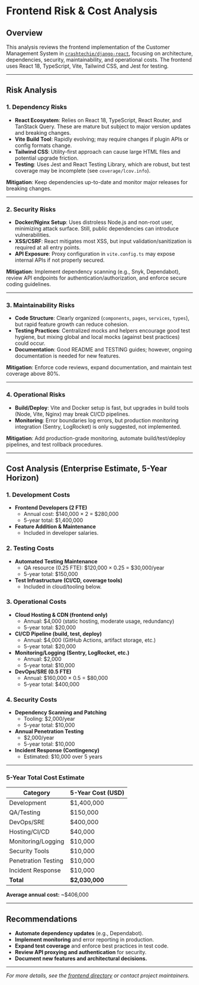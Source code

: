 # Frontend Risk & Cost Analysis

## Overview

This analysis reviews the frontend implementation of the Customer Management System in [`crashtechie/django-react`](https://github.com/crashtechie/django-react), focusing on architecture, dependencies, security, maintainability, and operational costs. The frontend uses React 18, TypeScript, Vite, Tailwind CSS, and Jest for testing.

---

## Risk Analysis

### 1. **Dependency Risks**
- **React Ecosystem**: Relies on React 18, TypeScript, React Router, and TanStack Query. These are mature but subject to major version updates and breaking changes.
- **Vite Build Tool**: Rapidly evolving; may require changes if plugin APIs or config formats change.
- **Tailwind CSS**: Utility-first approach can cause large HTML files and potential upgrade friction.
- **Testing**: Uses Jest and React Testing Library, which are robust, but test coverage may be incomplete (see `coverage/lcov.info`).

**Mitigation**: Keep dependencies up-to-date and monitor major releases for breaking changes.

---

### 2. **Security Risks**
- **Docker/Nginx Setup**: Uses distroless Node.js and non-root user, minimizing attack surface. Still, public dependencies can introduce vulnerabilities.
- **XSS/CSRF**: React mitigates most XSS, but input validation/sanitization is required at all entry points.
- **API Exposure**: Proxy configuration in `vite.config.ts` may expose internal APIs if not properly secured.

**Mitigation**: Implement dependency scanning (e.g., Snyk, Dependabot), review API endpoints for authentication/authorization, and enforce secure coding guidelines.

---

### 3. **Maintainability Risks**
- **Code Structure**: Clearly organized (`components`, `pages`, `services`, `types`), but rapid feature growth can reduce cohesion.
- **Testing Practices**: Centralized mocks and helpers encourage good test hygiene, but mixing global and local mocks (against best practices) could occur.
- **Documentation**: Good README and TESTING guides; however, ongoing documentation is needed for new features.

**Mitigation**: Enforce code reviews, expand documentation, and maintain test coverage above 80%.

---

### 4. **Operational Risks**
- **Build/Deploy**: Vite and Docker setup is fast, but upgrades in build tools (Node, Vite, Nginx) may break CI/CD pipelines.
- **Monitoring**: Error boundaries log errors, but production monitoring integration (Sentry, LogRocket) is only suggested, not implemented.

**Mitigation**: Add production-grade monitoring, automate build/test/deploy pipelines, and test rollback procedures.

---

## Cost Analysis (Enterprise Estimate, 5-Year Horizon)

### 1. **Development Costs**
- **Frontend Developers (2 FTE)**
  - Annual cost: $140,000 × 2 = $280,000
  - 5-year total: $1,400,000
- **Feature Addition & Maintenance**
  - Included in developer salaries.

### 2. **Testing Costs**
- **Automated Testing Maintenance**
  - QA resource (0.25 FTE): $120,000 × 0.25 = $30,000/year
  - 5-year total: $150,000
- **Test Infrastructure (CI/CD, coverage tools)**
  - Included in cloud/tooling below.

### 3. **Operational Costs**
- **Cloud Hosting & CDN (frontend only)**
  - Annual: $4,000 (static hosting, moderate usage, redundancy)
  - 5-year total: $20,000
- **CI/CD Pipeline (build, test, deploy)**
  - Annual: $4,000 (GitHub Actions, artifact storage, etc.)
  - 5-year total: $20,000
- **Monitoring/Logging (Sentry, LogRocket, etc.)**
  - Annual: $2,000
  - 5-year total: $10,000
- **DevOps/SRE (0.5 FTE)**
  - Annual: $160,000 × 0.5 = $80,000
  - 5-year total: $400,000

### 4. **Security Costs**
- **Dependency Scanning and Patching**
  - Tooling: $2,000/year
  - 5-year total: $10,000
- **Annual Penetration Testing**
  - $2,000/year
  - 5-year total: $10,000
- **Incident Response (Contingency)**
  - Estimated: $10,000 over 5 years

---

### **5-Year Total Cost Estimate**

| Category            | 5-Year Cost (USD) |
|---------------------|------------------|
| Development         | $1,400,000       |
| QA/Testing          | $150,000         |
| DevOps/SRE          | $400,000         |
| Hosting/CI/CD       | $40,000          |
| Monitoring/Logging  | $10,000          |
| Security Tools      | $10,000          |
| Penetration Testing | $10,000          |
| Incident Response   | $10,000          |
| **Total**           | **$2,030,000**   |

**Average annual cost:** ~$406,000

---

## Recommendations

- **Automate dependency updates** (e.g., Dependabot).
- **Implement monitoring** and error reporting in production.
- **Expand test coverage** and enforce best practices in test code.
- **Review API proxying and authentication** for security.
- **Document new features and architectural decisions.**

---

*For more details, see the [frontend directory](https://github.com/crashtechie/django-react/tree/main/frontend) or contact project maintainers.*